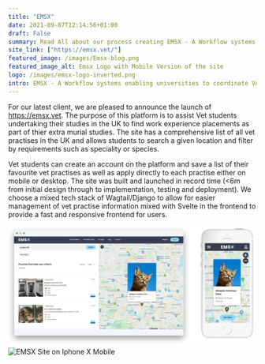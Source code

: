 ```yaml
---
title: "EMSX"
date: 2021-09-07T12:14:56+01:00
draft: False
summary: Read All about our process creating EMSX - A Workflow systems enabling universities to coordinate Vet Students with work experience placements
site_link: ["https://emsx.vet/"]
featured_image: /images/Emsx-blog.png
featured_image_alt: Emsx Logo with Mobile Version of the site
logo: /images/emsx-logo-inverted.png
intro: EMSX - A Workflow systems enabling universities to coordinate Vet Students with work experience placements
---
```

For our latest client, we are pleased to announce the launch of https://emsx.vet. The purpose of this platform is to assist Vet students undertaking their studies in the UK to find work experience placements as part of thier extra murial studies. The site has a comprehensive list of all vet practises in the UK and allows students to search a given location and filter by requirements such as speciality or species. 

Vet students can create an account on the platform and save a list of their favourite vet practises as well as apply directly to each practise either on mobile or desktop. The site was built and launched in record time (<6m from initial design through to implementation, testing and deployment). We choose a mixed tech stack of Wagtail/Django to allow for easier management of vet practise information mixed with Svelte in the frontend to provide a fast and responsive frontend for users. 

![EMSX Site on Desktop and Mobile](/images/emsx-multi-screens.png "EMSX Site on Desktop and Mobile")
![EMSX Site on Iphone X Mobile](/images/emsx-mockups.png "EMSX Site Pages on Iphone X")

